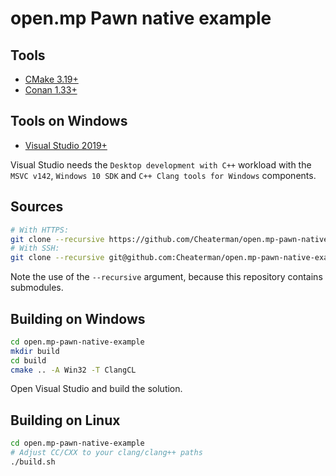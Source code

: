 # open.mp Pawn native example

## Tools

* [CMake 3.19+](https://cmake.org/)
* [Conan 1.33+](https://conan.io/)

## Tools on Windows

* [Visual Studio 2019+](https://www.visualstudio.com/)

Visual Studio needs the `Desktop development with C++` workload with the `MSVC v142`, `Windows 10 SDK` and `C++ Clang tools for Windows` components.

## Sources

```bash
# With HTTPS:
git clone --recursive https://github.com/Cheaterman/open.mp-pawn-native-example.git
# With SSH:
git clone --recursive git@github.com:Cheaterman/open.mp-pawn-native-example.git
```

Note the use of the `--recursive` argument, because this repository contains submodules.

## Building on Windows

```bash
cd open.mp-pawn-native-example
mkdir build
cd build
cmake .. -A Win32 -T ClangCL
```

Open Visual Studio and build the solution.

## Building on Linux

```bash
cd open.mp-pawn-native-example
# Adjust CC/CXX to your clang/clang++ paths
./build.sh
```
